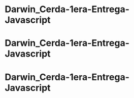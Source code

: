 # Darwin_Cerda-1era-Entrega-Javascript
# Darwin_Cerda-1era-Entrega-Javascript
# Darwin_Cerda-1era-Entrega-Javascript
